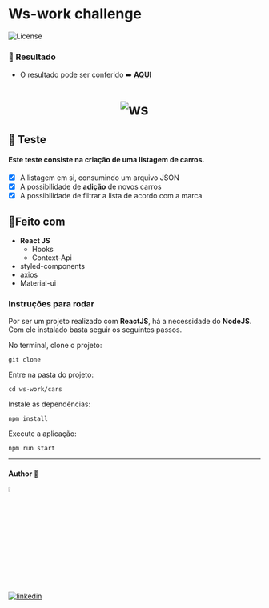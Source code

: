 # Ws-work challenge

  <img  src="https://img.shields.io/static/v1?label=license&message=MIT&color=5965E0&labelColor=121214" alt="License">

### 🎨 Resultado

- O resultado pode ser conferido :arrow_right: [**AQUI**](https://ws-work-challenge-phi.vercel.app/)
<h1 align="center">
  
  
  ![ws](https://user-images.githubusercontent.com/97068163/149378575-4c46f6e1-1bfa-4791-b2c4-79d9f4b36d31.png)

</h1>

## 📝 Teste

#### Este teste consiste na criação de uma listagem de carros.

- [x] A listagem em si, consumindo um arquivo JSON
- [x] A possibilidade de **adição** de novos carros
- [x] A possibilidade de filtrar a lista de acordo com a marca

## 🔨Feito com

- **React JS**
  - Hooks
  - Context-Api
- styled-components
- axios
- Material-ui

### Instruções para rodar

Por ser um projeto realizado com **ReactJS**, há a necessidade do **NodeJS**. Com ele instalado basta seguir os seguintes passos.

No terminal, clone o projeto:

```
git clone
```

Entre na pasta do projeto:

```
cd ws-work/cars
```

Instale as dependências:

```
npm install
```

Execute a aplicação:

```
npm run start
```

---

#### Author 👷

<img src="https://user-images.githubusercontent.com/97068163/149033991-781bf8b6-4beb-445a-913c-f05a76a28bfc.png" width="5%" alt="caricatura do autor desse repositório"/>

[![linkedin](https://img.shields.io/badge/LinkedIn-0077B5?style=for-the-badge&logo=linkedin&logoColor=white)](https://www.linkedin.com/in/araujocode/)
